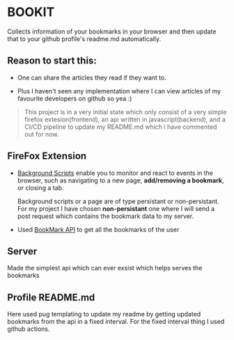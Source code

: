 # BOOKIT

Collects information of your bookmarks in your browser and then update that to your github profile's readme.md automatically. 

## Reason to start this:
- One can share the articles they read if they want to.

- Plus I haven't seen any implementation where I can view articles of my favourite developers on github so yea :) 

> This project is in a very initial state which only consist of a very simple firefox extesion(frontend), an api written in javascript(backend), and a CI/CD pipeline to update my README.md which i have commented out for now.

## FireFox Extension

- [Background Scripts](https://developer.mozilla.org/en-US/docs/Mozilla/Add-ons/WebExtensions/Background_scripts) enable you to monitor and react to events in the browser, such as navigating to a new page, **add/removing a bookmark**, or closing a tab.

    Background scripts or a page are of type persistant or non-persistant. For my project I have chosen **non-persistant** one where I will send a post request which contains the bookmark data to my server.

- Used [BookMark API](https://developer.mozilla.org/en-US/docs/Mozilla/Add-ons/WebExtensions/Work_with_the_Bookmarks_API) to get all the bookmarks of the user

## Server

Made the simplest api which can ever exsist which helps serves the bookmarks

## Profile README.md

Here used pug templating to update my readme by getting updated bookmarks from the api in a fixed interval. For the fixed interval thing I used github actions.
